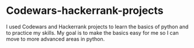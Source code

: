 # Codewars-hackerrank-projects
I used Codewars and Hackerrank projects to learn the basics of python and to practice my skills. My goal is to make the basics easy for me so I can move to more advanced areas in python.
